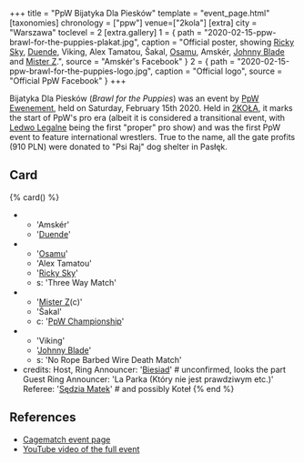 +++
title = "PpW Bijatyka Dla Piesków"
template = "event_page.html"
[taxonomies]
chronology = ["ppw"]
venue=["2kola"]
[extra]
city = "Warszawa"
toclevel = 2
[extra.gallery]
1 = { path = "2020-02-15-ppw-brawl-for-the-puppies-plakat.jpg", caption = "Official poster, showing [Ricky Sky](@/w/ricky-sky.md), [Duende](@/w/sedzia-borys.md), Viking, Alex Tamatou, Šakal, [Osamu](@/w/osamu.md), Amskér, [Johnny Blade](@/w/johnny-blade.md) and [Mister Z](@/w/mister-z.md).", source = "Amskér's Facebook" }
2 = { path = "2020-02-15-ppw-brawl-for-the-puppies-logo.jpg", caption = "Official logo", source = "Official PpW Facebook" }
+++

Bijatyka Dla Piesków (_Brawl for the Puppies_) was an event by [PpW Ewenement](@/o/ppw.md), held on Saturday, February 15th 2020.
Held in [2KOŁA](@/v/2kola.md), it marks the start of PpW's pro era (albeit it is considered a transitional event, with [Ledwo Legalne](@/e/ppw/2021-06-12-ppw-ledwo-legalne.md) being the first "proper" pro show) and was the first PpW event to feature international wrestlers.
True to the name, all the gate profits (910&nbsp;PLN) were donated to "Psi Raj" dog shelter in Pasłęk.

## Card

{% card() %}
- - 'Amskér'
  - '[Duende](@/w/sedzia-borys.md)'
- - '[Osamu](@/w/osamu.md)'
  - 'Alex Tamatou'
  - '[Ricky Sky](@/w/ricky-sky.md)'
  - s: 'Three Way Match'
- - '[Mister Z](@/w/mister-z.md)(c)'
  - 'Šakal'
  - c: '[PpW Championship](@/c/ppw-championship.md)'
- - 'Viking'
  - '[Johnny Blade](@/w/johnny-blade.md)'
  - s: 'No Rope Barbed Wire Death Match'
- credits:
    Host, Ring Announcer: '[Biesiad](@/w/biesiad.md)' # unconfirmed, looks the part
    Guest Ring Announcer: 'La Parka (Który nie jest prawdziwym etc.)'
    Referee: '[Sędzia Matek](@/w/sedzia-matek.md)' # and possibly Koteł
{% end %}

## References

* [Cagematch event page](https://www.cagematch.net/?id=1&nr=383224)
* [YouTube video of the full event](https://www.youtube.com/watch?v=anNMdjJa8xM)
